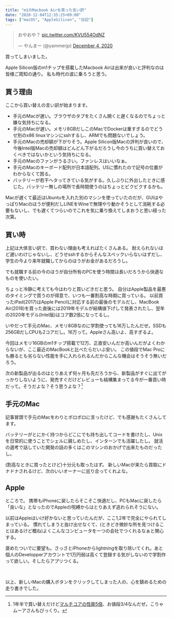 ```yaml
---
title: "m1のMacbook Airを買った言い訳"
date: "2020-12-04T12:35:25+09:00"
tags: ["macOS", "AppleSilicon", "日記"]
---
```


<blockquote class="twitter-tweet" data-partner="tweetdeck"><p lang="ja" dir="ltr">おやおや？ <a href="https://t.co/KVU554OdNZ">pic.twitter.com/KVU554OdNZ</a></p>&mdash; やんまー (@yammerjp) <a href="https://twitter.com/yammerjp/status/1334697452855705604?ref_src=twsrc%5Etfw">December 4, 2020</a></blockquote>
<script async src="https://platform.twitter.com/widgets.js" charset="utf-8"></script>

買ってしまいました。

Apple Silicon版のm1チップを搭載したMacbook Airは出来が良いと評判なのは皆様ご周知の通り。
私も時代の波に乗ろうと思う。

## 買う理由

ここから買い替えの言い訳が始まります。

- 手元のMacが遅い。ブラウザのタブをたくさん開くと遅くなるのでちょっと嫌な気持ちになる。
- 手元のMacが遅い。メモリ8GBだしこのMacでDockerは重すぎるのでどうせ別のx86 linuxマシンにsshするし、ARMでも問題ないでしょう。
- 手元のMacの売却額が下がりそう。Apple Silicon版Macの評判が良いので、今後Intel版Macの売却額はどんどん下がるだろうし今のうちに買い替えておくべきではないかという気持ちになる。
- 手元のMacのファンがうるさい。ファンレスはいいなぁ。
- 手元のMacのキーボード配列が日本語配列。USに慣れたので記号の位置がわからなくて困る。
- バッテリーが若干ヘタってきている気がする。久しぶりに外出したときに感じた。バッテリー無しの場所で長時間使うのはちょっとビクビクするかも。

Macが遅くて最近はUbuntuを入れた別のマシンを使っていたのだが、GUIはやっぱりMacのほうが便利だしLINEをWineで無理やり動かそうとして消耗する必要もないし、でも遅くてつらいのでこれを気に乗り換えてしまおうと思い経った次第。

## 買い時

上記は大体言い訳で、買わない理由も考えればたくさんある。
耐えられないほど遅いわけじゃないし、どうせsshするからそんなスペックいらないはずだし、学生の今より来年就職してからのほうがお金があるだろうし。

でも就職する前の今のほうが自分所有のPCを使う時間は長いだろうから快適なものを使いたい。

ちょっと冷静に考えても今はわりと買いどきだと思う。
自分はApple製品を最悪のタイミングで買うのが得意で、いつも一番割高な時期に買っている。
以前買ったiPad(2017)はApple Pencilに対応する前の最後のモデルだし、MacBook Air(2018)を買った直後には2019年モデルが結構値下げして発表されたし、翌年の2020年モデル(Intel版)はコア数2倍になってるし。

いやだって手元のMac、メモリ8GBなのに学割使っても16万したんだぜ。SSDも256GBだしCPUも2コアだし。16万って。Appleさん高いよ、高すぎるよ。

今回はメモリ16GBのm1チップ搭載で12万、正直安いんだか高いんだがよくわからないが、ここ最近のMacBookと比べたらだいぶ安い。
この値段でMac Proにも勝るとも劣らない性能を手に入れられるんだからこんな機会はそうそう無いだろう。

次の新製品が出るのはとりあえず何ヶ月も先だろうから、新製品がすぐに出てがっかりしないように、発売すぐだけどレビューも結構集まってる今が一番買い時だって。そうだよな？そう思うよな？[^1]

## 手元のMac

記事冒頭で手元のMacをわりとボロボロに言ったけど、でも感謝もたくさんしてます。

バッテリーがとにかく持つからどこにでも持ち出してコードを書けたし、Unixを日常的に使うことでシェルに親しめたし、インターンでも活躍したし。
就活の選考で話していた開発の話の多くはこのマシンのおかげで出来たものだったし。

(割高なときに買ったとけど)十分元も取ったはず。
新しいMacが来たら買取にドナドナされるけど、次のいいオーナーに巡り合ってくれよな。

## Apple

ところで。
携帯もiPhoneに戻したらそこそこ快適だし、PCもMacに戻したら「良いな」となったのでAppleの呪縛からはとりあえず逃れられそうにない。

以前はAppleはいけ好かないと思っていたんだが、ここ1,2年で完全にやられてしまっている。
慣れてしまうと抜け出せなくて、(ときどき微妙な所を見つけることはあるけど概ね)よくこんなコンピュータを一つの会社でつくれるなぁと関心する。

褒めたついでに要望も。さっさとiPhoneからlightningを取り除いてくれ。あと個人のDevelopperアカウントで1万円弱は高くて登録する気がしないので学割作って欲しい。そしたらアプリつくる。

<br/>

以上、新しいMacの購入ボタンをクリックしてしまった人の、心を鎮めるための走り書きでした。

[^1]: 1年半で買い替えだけど<a href="https://browser.geekbench.com/v5/cpu">マルチコアの性能5倍</a>、お値段3/4なんだぜ。こりゃムーアさんもびっくり。
